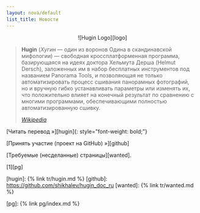 ```yaml
---
layout: nova/default
list_title: Новости
---
```

<p align="center">
![Hugin Logo][logo]
</p>

> **Hugin** (*Хугин* — один из воронов Одина в скандинавской мифологии) —
> свободная кроссплатформенная программа, базирующаяся на идеях
> доктора Хельмута Дерша (Helmut Dersch), заложенных им в набор
> бесплатных инструментов под названием Panorama Tools, и позволяющая
> не только автоматизировать процесс сшивания панорамных фотографий,
> но и вручную гибко устанавливать параметры или изменять их, что
> положительно влияет на конечный результат по сравнению с многими
> программами, обеспечивающими полностью автоматизированную сшивку.
>
> *[Wikipedia][wiki]*

[Читать перевод »][hugin]{: style="font-weight: bold;"}

[Принять участие (проект на GitHub) »][github]

[Требуемые (несделанные) страницы][wanted].

[1][pg]

[logo]: /tr/img/hugin-logo.png
[wiki]: https://ru.wikipedia.org/wiki/Hugin
[hugin]: {% link tr/hugin.md %}
[github]: https://github.com/shikhalev/hugin_doc_ru
[wanted]: {% link tr/wanted.md %}

[pg]: {% link pg/index.md %}
